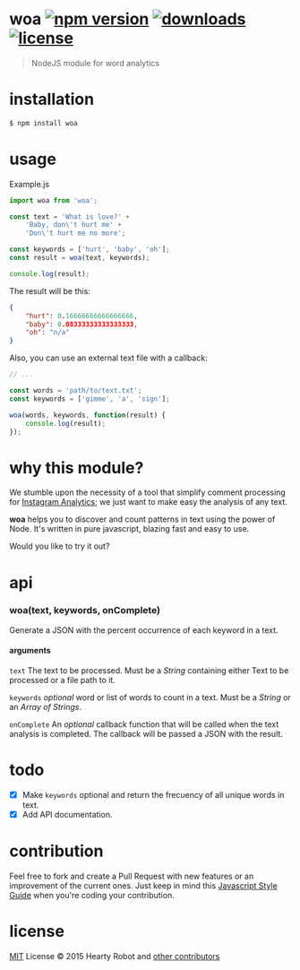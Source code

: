 # woa [![npm version](https://img.shields.io/npm/v/woa.svg?style=flat-square)](https://www.npmjs.com/package/woa) [![downloads](https://img.shields.io/npm/dt/woa.svg?style=flat-square)](https://www.npmjs.com/package/woa) [![license](https://img.shields.io/npm/l/woa.svg?style=flat-square)](https://www.npmjs.com/package/woa)
> NodeJS module for word analytics

# installation

```bash
$ npm install woa
```

# usage

Example.js

```js
import woa from 'woa';

const text = 'What is love?' +
    'Baby, don\'t hurt me' +
    'Don\'t hurt me no more';

const keywords = ['hurt', 'baby', 'oh'];
const result = woa(text, keywords);

console.log(result);
```

The result will be this:

```json
{
    "hurt": 0.16666666666666666,
    "baby": 0.08333333333333333,
    "oh": "n/a"
}
```

Also, you can use an external text file with a callback:

```js
// ...

const words = 'path/to/text.txt';
const keywords = ['gimme', 'a', 'sign'];

woa(words, keywords, function(result) {
    console.log(result);
});
```

# why this module?

We stumble upon the necessity of a tool that simplify comment processing for [Instagram Analytics](https://github.com/heartyrobot/node-instagram-analytics); we just want to make easy the analysis of any text.

**woa** helps you to discover and count patterns in text using the power of Node. It's written in pure javascript, blazing fast and easy to use.

Would you like to try it out?

# api

### woa(text, keywords, onComplete)

Generate a JSON with the percent occurrence of each keyword in a text.

#### arguments

`text` The text to be processed. Must be a *String* containing either Text to be processed or a file path to it.

`keywords` *optional*  word or list of words to count in a text. Must be a *String* or an *Array of Strings*.

`onComplete` An *optional* callback function that will be called when the text analysis is completed. The callback will be passed a JSON with the result.

# todo

- [x] Make `keywords` optional and return the frecuency of all unique words in text.
- [x] Add API documentation.

# contribution

Feel free to fork and create a Pull Request with new features or an improvement of the current ones. Just keep in mind this [Javascript Style Guide](https://github.com/airbnb/javascript/tree/master/es5) when you're coding your contribution.

# license

[MIT](http://opensource.org/licenses/MIT) License :copyright: 2015 Hearty Robot and [other contributors](https://github.com/heartyrobot/woa/graphs/contributors)